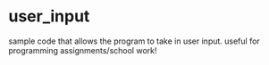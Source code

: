 # user_input
sample code that allows the program to take in user input. useful for programming assignments/school work!
